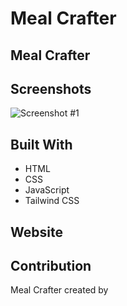 # Meal Crafter

## Meal Crafter


## Screenshots
![Screenshot #1](https://github.com/dubosews/meal_crafter/blob/main/Assets/images/screenshot1.png)

## Built With
* HTML
* CSS
* JavaScript
* Tailwind CSS

## Website


## Contribution
Meal Crafter created by
